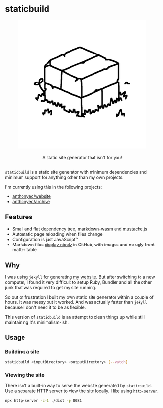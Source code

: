 # staticbuild

<div align="center">
  <img src="logo.png" width="420" alt="Bricks" >
  <br><br>
  A static site generator that isn't for you!
  <br><br>
</div>

`staticbuild` is a static site generator with minimum dependencies and minimum support for anything other than my own projects.

I'm currently using this in the following projects:

- [anthonyec/website](https://github.com/anthonyec/website/tree/move-to-staticbuild-rewrite)
- [anthonyec/archive](https://github.com/anthonyec/archive)

## Features

- Small and flat dependency tree, [markdown-wasm](https://github.com/rsms/markdown-wasm/) and [mustache.js](https://github.com/janl/mustache.js/)
- Automatic page reloading when files change
- Configuration is just JavaScript™️
- Markdown files [display nicely](https://github.com/anthonyec/website/blob/main/src/_posts/2022-03-30-one-year-of-salad-room/index.md) in GitHub, with images and no ugly front matter table

## Why

I was using `jekyll` for generating [my website](https://anthonycossins.com/). But after switching to a new computer, I found it very difficult to setup Ruby, Bundler and all the other junk that was required to get my site running.

So out of frustration I built my [own static site generator](https://github.com/anthonyec/static_build) within a couple of hours. It was messy but it worked. And was actually faster than `jekyll` because I don't need it to be as flexible.

This version of `staticbuild` is an attempt to clean things up while still maintaining it's minimalism-ish.

## Usage

### Building a site

```sh
staticbuild <inputDirectory> <outputDirectory> [--watch]
```

### Viewing the site

There isn't a built-in way to serve the website generated by `staticbuild`. Use a separate HTTP server to view the site locally. I like using [`http-server`](https://www.npmjs.com/package/http-server).

```sh
npx http-server -c-1 ./dist -p 8081
```
